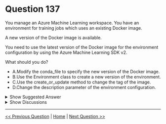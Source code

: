 # Question 137

You manage an Azure Machine Learning workspace. You have an environment for training jobs which uses an existing Docker image.

A new version of the Docker image is available.

You need to use the latest version of the Docker image for the environment configuration by using the Azure Machine Learning SDK v2.

What should you do?

- A.Modify the conda_file to specify the new version of the Docker image.
- B.Use the Environment class to create a new version of the environment.
- C.Use the create_or_update method to change the tag of the image.
- D.Change the description parameter of the environment configuration.

<details>
  <summary>Show Suggested Answer</summary>

<strong>B</strong><br>

</details>

<details>
  <summary>Show Discussions</summary>

<blockquote><p><strong>evangelist</strong> <code>(Sun 01 Dec 2024 13:42)</code> - <em>Upvotes: 2</em></p><p>B is the correct answer</p></blockquote>
<blockquote><p><strong>sl_mslconsulting</strong> <code>(Fri 15 Nov 2024 03:06)</code> - <em>Upvotes: 2</em></p><p>Link: https://learn.microsoft.com/en-us/azure/machine-learning/how-to-manage-environments-v2?view=azureml-api-2&amp;tabs=python#create-an-environment-from-a-docker-image
Code:

env_docker_image = Environment(
image=&quot;pytorch/pytorch:latest&quot;,
name=&quot;docker-image-example&quot;,
description=&quot;Environment created from a Docker image.&quot;,
)
ml_client.environments.create_or_update(env_docker_image)</p></blockquote>

<blockquote><p><strong>deyoz</strong> <code>(Sun 01 Sep 2024 01:17)</code> - <em>Upvotes: 1</em></p><p>For environments, only description and tags can be updated. All other properties are immutable; if you need to change any of those properties you should create a new version of the environment.
https://learn.microsoft.com/en-us/azure/machine-learning/how-to-manage-environments-v2?view=azureml-api-2&amp;tabs=python</p></blockquote>
<blockquote><p><strong>dporwal</strong> <code>(Thu 20 Jun 2024 18:28)</code> - <em>Upvotes: 1</em></p><p>B is the correct answer</p></blockquote>
<blockquote><p><strong>NullVoider_0</strong> <code>(Sun 16 Jun 2024 09:19)</code> - <em>Upvotes: 1</em></p><p>Since the environment already uses a Docker image, the proper way to update to the latest image version is to call the create_or_update() method on that environment configuration object. This allows changing the image tag/version to point to the new Docker image.

Please change the answer to C it&#x27;s misleading.</p></blockquote>

<blockquote><p><strong>Sara_E</strong> <code>(Thu 08 Aug 2024 02:47)</code> - <em>Upvotes: 2</em></p><p>For environments, only description and tags can be updated. All other properties are immutable; if you need to change any of those properties you should create a new version of the environment =&gt;   https://learn.microsoft.com/en-us/azure/machine-learning/how-to-manage-environments-v2?view=azureml-api-2&amp;tabs=python</p></blockquote>
<blockquote><p><strong>Mal42</strong> <code>(Wed 21 Feb 2024 08:34)</code> - <em>Upvotes: 3</em></p><p>On exam 18 Aug 2023</p></blockquote>
<blockquote><p><strong>Ahmed_Gehad</strong> <code>(Mon 29 Jan 2024 07:55)</code> - <em>Upvotes: 4</em></p><p>We set the image in the Environment class as follows

from azure.ai.ml.entities import Environment

env_docker_image = Environment(
image=&quot;mcr.microsoft.com/azureml/openmpi3.1.2-ubuntu18.04&quot;,
name=&quot;aml-docker-image-example&quot;,
description=&quot;Environment created from a Azure ML Docker image.&quot;,
)
ml_client.environments.create_or_update(env_docker_image)</p></blockquote>

<blockquote><p><strong>hiyoww</strong> <code>(Thu 20 Jun 2024 14:55)</code> - <em>Upvotes: 1</em></p><p>seem ans should be both B and C</p></blockquote>
<blockquote><p><strong>damaldon</strong> <code>(Fri 12 Jan 2024 17:28)</code> - <em>Upvotes: 3</em></p><p>Correct.
You need to create a new version using the Environment class.
env_docker_image = Environment(
    image=&quot;pytorch/pytorch:latest&quot;,
    name=&quot;docker-image-example&quot;,
    description=&quot;Environment created from a Docker image.&quot;,
)
ml_client.environments.create_or_update(env_docker_image)</p></blockquote>
<blockquote><p><strong>pranav33</strong> <code>(Sun 24 Dec 2023 07:21)</code> - <em>Upvotes: 3</em></p><p>B looks correct</p></blockquote>
<blockquote><p><strong>Batman160591</strong> <code>(Wed 20 Dec 2023 22:18)</code> - <em>Upvotes: 4</em></p><p>B. Use the Environment class to create a new version of the environment.

To update the Docker image, you can create a new version of the environment by using the Environment class provided by the Azure Machine Learning SDK. You can update the Docker image reference in the environment&#x27;s Docker section to use the latest version.</p></blockquote>

</details>

---

[<< Previous Question](question_136.md) | [Home](../index.md) | [Next Question >>](question_138.md)

